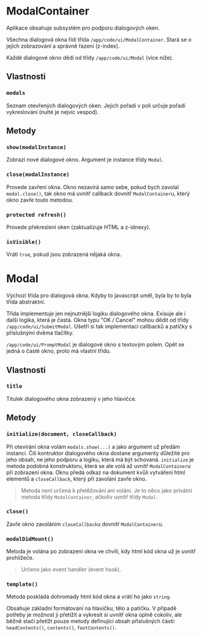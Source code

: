 # ModalContainer

Aplikace obsahuje subsystém pro podporu dialogových oken.

Všechna dialogová okna řídí třída `/app/code/ui/ModalContainer`. Stará se o jejich zobrazování a správně řazení (z-index).

Každé dialogové okno dědí od třídy `/app/code/ui/Modal` (více níže).


## Vlastnosti


### `modals`

Seznam otevřených dialogových oken. Jejich pořadí v poli určuje pořadí vykreslování (nulté je nejvíc vespod).


## Metody


### `show(modalInstance)`

Zobrazí nové dialogové okno. Argument je instance třídy `Modal`.


### `close(modalInstance)`

Provede zavření okna. Okno nezavírá samo sebe, pokud bych zavolal `modal.close()`, tak okno má uvnitř callback dovnitř `ModalContainer`u, který okno zavře touto metodou.


### `protected refresh()`

Provede překreslení oken (zaktualizuje HTML a z-idnexy).


### `isVisible()`

Vrátí `true`, pokud jsou zobrazená nějaká okna.


# Modal

Výchozí třída pro dialogová okna. Kdyby to javascript uměl, byla by to byla třída abstraktní.

Třída implementuje jen nejnutnější logiku dialogového okna. Exisuje ale i další logika, která je častá. Okna typu "OK / Cancel" mohou dědit od třídy `/app/code/ui/SubmitModal`. Ušetří si tak implementaci callbacků a patičky s příslušnými dvěma tlačítky.

`/app/code/ui/PromptModal` je dialogové okno s textovým polem. Opět se jedná o časté okno, proto má vlastní třídu.

## Vlastnosti


### `title`

Titulek dialogového okna zobrazený v jeho hlavičce.


## Metody


### `initialize(document, closeCallback)`

Při otevírání okna volám `modals.show(...)` a jako argument už předám instanci. Čili kontruktor dialogového okna dostane argumenty důležité pro jeho obsah, ne jeho podporu a logiku, která má být schovaná. `initialize` je metoda podobná konstruktoru, která se ale volá až uvnitř `ModalContainer`u při zobrazení okna. Oknu předá odkaz na dokument kvůli vytváření html elementů a `closeCallback`, který při zavolání zavře okno.

> Metoda není určená k přetěžování ani volání. Je to něco jako privátní metoda třídy `ModalContainer`, ačkoliv uvnitř třídy `Modal`.


### `close()`

Zavře okno zavoláním `closeCallback`u dovnitř `ModalContainer`u.


### `modalDidMount()`

Metoda je volána po zobrazení okna ve chvíli, kdy html kód okna už je uvnitř prohlížeče.

> Určeno jako event handler (event hook).


### `template()`

Metoda poskládá dohromady html kód okna a vrátí ho jako `string`.

Obsahuje základní formátování na hlavičku, tělo a patičku. V případě potřeby je možnost ji přetížit a vykresit si uvnitř okna úplně cokoliv, ale běžně stačí přetížt pouze metody definující obsah příslušných částí: `headContents()`, `contents()`, `footContents()`.

